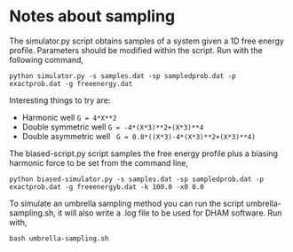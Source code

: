 # Notes about sampling

The simulator.py script obtains samples of a system given a 1D free energy profile. Parameters should be modified within the script. Run with the following command, 

```
python simulator.py -s samples.dat -sp sampledprob.dat -p exactprob.dat -g freeenergy.dat
```

Interesting things to try are:
* Harmonic well           ``` G = 4*X**2 ```
* Double symmetric well   ``` G = -4*(X*3)**2+(X*3)**4 ```
* Double asymmetric well  ``` G = 0.8*((X*3)-4*(X*3)**2+(X*3)**4)```


The biased-script.py script samples the free energy profile plus a biasing harmonic force to be set from the command line,

```
python biased-simulator.py -s samples.dat -sp sampledprob.dat -p exactprob.dat -g freeenergyb.dat -k 100.0 -x0 0.0 
```

To simulate an umbrella sampling method you can run the script umbrella-sampling.sh, it will also write a .log file to be used for DHAM software. Run with,

```
bash umbrella-sampling.sh
```

